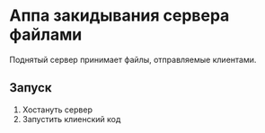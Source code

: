 # Аппа закидывания сервера файлами
Поднятый сервер принимает файлы, отправляемые клиентами.
## Запуск
1.  Хостануть сервер
2.  Запустить клиенский код
